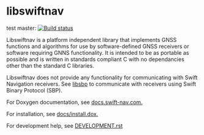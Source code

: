 libswiftnav
===========
test
master: [![Build status][1]][2]

Libswiftnav is a platform independent library that implements GNSS functions
and algorithms for use by software-defined GNSS receivers or software requiring
GNNS functionality. It is intended to be as portable as possible 
and is written in standards compliant C with no dependancies other than the 
standard C libraries.

 Libswiftnav does not provide any functionality for communicating with
Swift Navigation receivers.  See [libsbp](https://github.com/swift-nav/libsbp) to communicate with receivers using Swift Binary Protocol (SBP).


For Doxygen documentation, see [docs.swift-nav.com.](http://docs.swift-nav.com/libswiftnav)

For installation, see [docs/install.dox.](http://docs.swift-nav.com/libswiftnav/install.html)

For development help, see [DEVELOPMENT.rst](https://github.com/swift-nav/libswiftnav/blob/master/DEVELOPMENT.rst)

[1]: https://travis-ci.org/swift-nav/libswiftnav.svg?branch=master
[2]: https://travis-ci.org/swift-nav/libswiftnav
